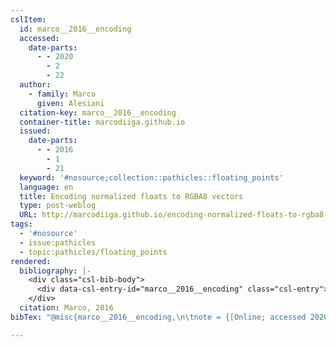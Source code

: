 ```yaml
---
cslItem:
  id: marco__2016__encoding
  accessed:
    date-parts:
      - - 2020
        - 2
        - 22
  author:
    - family: Marco
      given: Alesiani
  citation-key: marco__2016__encoding
  container-title: marcodiiga.github.io
  issued:
    date-parts:
      - - 2016
        - 1
        - 21
  keyword: '#nosource;collection::pathicles::floating_points'
  language: en
  title: Encoding normalized floats to RGBA8 vectors
  type: post-weblog
  URL: http://marcodiiga.github.io/encoding-normalized-floats-to-rgba8-vectors
tags:
  - '#nosource'
  - issue:pathicles
  - topic:pathicles/floating_points
rendered:
  bibliography: |-
    <div class="csl-bib-body">
      <div data-csl-entry-id="marco__2016__encoding" class="csl-entry">Marco, A. 2016 “Encoding normalized floats to RGBA8 vectors,” <i>marcodiiga.github.io</i>, 21 January. Available at: http://marcodiiga.github.io/encoding-normalized-floats-to-rgba8-vectors (Accessed: February 22, 2020).</div>
    </div>
  citation: Marco, 2016
bibTex: "@misc{marco__2016__encoding,\n\tnote = {[Online; accessed 2020-02-22]},\n\tauthor = {Marco, Alesiani},\n\tyear = {2016},\n\tmonth = {jan 21},\n\ttitle = {Encoding normalized floats to {RGBA8} vectors},\n\thowpublished = {http://marcodiiga.github.io/encoding-normalized-floats-to-rgba8-vectors},\n}\n\n"

---
```

